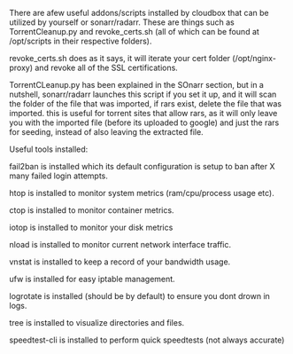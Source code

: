 There are afew useful addons/scripts installed by cloudbox that can be utilized by yourself or sonarr/radarr. These are things such as TorrentCleanup.py and revoke_certs.sh (all of which can be found at /opt/scripts in their respective folders).

revoke_certs.sh does as it says, it will iterate your cert folder (/opt/nginx-proxy) and revoke all of the SSL certifications. 

TorrentCLeanup.py has been explained in the SOnarr section, but in a nutshell, sonarr/radarr launches this script if you set it up, and it will scan the folder of the file that was imported, if rars exist, delete the file that was imported. this is useful for torrent sites that allow rars, as it will only leave you with the imported file (before its uploaded to google) and just the rars for seeding, instead of also leaving the extracted file. 

Useful tools installed:

fail2ban is installed which its default configuration is setup to ban after X many failed login attempts.

htop is installed to monitor system metrics (ram/cpu/process usage etc).

ctop is installed to monitor container metrics.

iotop is installed to monitor your disk metrics

nload is installed to monitor current network interface traffic.

vnstat is installed to keep a record of your bandwidth usage.

ufw is installed for easy iptable management.

logrotate is installed (should be by default) to ensure you dont drown in logs.

tree is installed to visualize directories and files.

speedtest-cli is installed to perform quick speedtests (not always accurate)